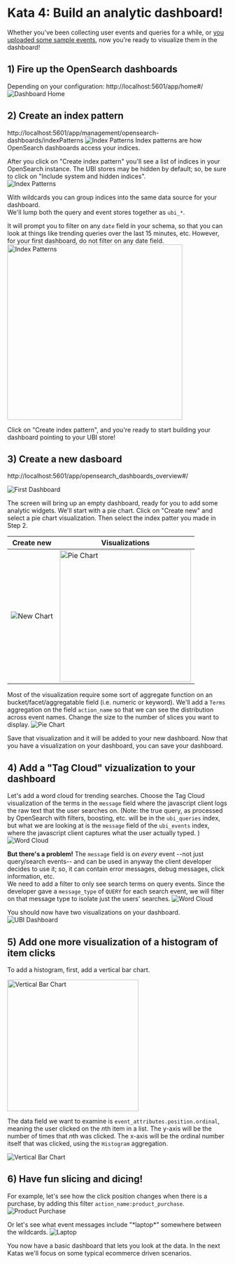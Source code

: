 # Kata 4: Build an analytic dashboard!
Whether you've been collecting user events and queries for a while, or [you uploaded some sample events](003_import_preexisting_event_data.md), now you're ready to visualize them in the dashboard!


## 1) Fire up the OpenSearch dashboards
Depending on your configuration: http://localhost:5601/app/home#/
![Dashboard Home](images/home.png "Dashboards")

## 2) Create an index pattern
http://localhost:5601/app/management/opensearch-dashboards/indexPatterns
![Index Patterns](images/index_pattern1.png "Index Patterns")
Index patterns are how OpenSearch dashboards access your indices.  

After you click on "Create index pattern" you'll see a list of indices in your OpenSearch instance.  The UBI stores may be hidden by default; so, be sure to click on "Include system and hidden indices".  
![Index Patterns](images/index_pattern2.png "Index Patterns")

With wildcards you can group indices into the same data source for your dashboard.   
We'll lump both the query and event stores together as `ubi_*`.

It will prompt you to filter on any `date` field in your schema, so that you can look at things like trending queries over the last 15 minutes, etc.  However, for your first dashboard, do not filter on any date field. 
<img src="images/index_pattern3.png" alt="Index Patterns" width="400"/>


 Click on "Create index pattern", and you're ready to start building your dashboard pointing to your UBI store!

## 3) Create a new dasboard
http://localhost:5601/app/opensearch_dashboards_overview#/

![First Dashboard](images/first_dashboard.png "First Dashboard")

The screen will bring up an empty dashboard, ready for you to add some analytic widgets.  We'll start with a pie chart.  Click on "Create new" and select a pie chart visualization.  Then select the index patter you made in Step 2.

|Create new|Visualizations|
|---|---|
|![New Chart](images/new_widget.png "New Chart")|<img src="images/visualizations.png" alt="Pie Chart" width="300"/>|

Most of the visualization require some sort of aggregate function on an bucket/facet/aggregatable field (i.e. numeric or keyword).  We'll add a `Terms` aggregation on the field `action_name` so that we can see the distribution across event names.  Change the size to the number of slices you want to display.
![Pie Chart](images/pie.png "Pie Chart")

Save that visualization and it will be added to your new dashboard.  Now that you have a visualization on your dashboard, you can save your dashboard.

## 4) Add a "Tag Cloud" vizualization to your dashboard
Let's add a word cloud for trending searches.  Choose the Tag Cloud visualization of the terms in the `message` field where the javascript client logs the raw text that the user searches on.  (Note: the true query, as processed by OpenSearch with filters, boosting, etc. will be in the `ubi_queries` index, but what we are looking at is the `message` field of the `ubi_events` index, where the javascript client captures what the user actually typed. )
![Word Cloud](images/tag_cloud1.png "Word Cloud")

**But there's a problem!**  The `message` field is on *every* event --not just query/search events-- and can be used in anyway the client developer decides to use it; so, it can contain error messages, debug messages, click information, etc.  
We need to add a filter to only see search terms on query events.  Since the developer gave a `message_type` of `QUERY` for each search event, we will filter on that message type to isolate just the users' searches. 
![Word Cloud](images/tag_cloud2.png "Word Cloud")

You should now have two visualizations on your dashboard.
![UBI Dashboard](images/dashboard2.png "UBI Dashboard")

## 5) Add one more visualization of a histogram of item clicks
To add a histogram, first, add a vertical bar chart.

<img src="images/visualizations2.png" alt="Vertical Bar Chart" width="300"/>

The data field we want to examine is `event_attributes.position.ordinal`, meaning the user clicked on the *n*th item in a list.  The y-axis will be the number of times that *n*th was clicked.  The x-axis will be the ordinal number itself that was clicked, using the `Histogram` aggregation.

![Vertical Bar Chart](images/histogram.png "Vertical Bar Chart")

## 6) Have fun slicing and dicing!
For example, let's see how the click position changes when there is a purchase, by adding this filter `action_name:product_purchase`.
![Product Purchase](images/product_purchase.png "Product Purchase")

Or let's see what event messages include "\*laptop\*" somewhere between the wildcards.
![Laptop](images/laptop.png "Laptop")

You now have a basic dashboard that lets you look at the data.  In the next Katas we'll focus on some typical ecommerce driven scenarios.

